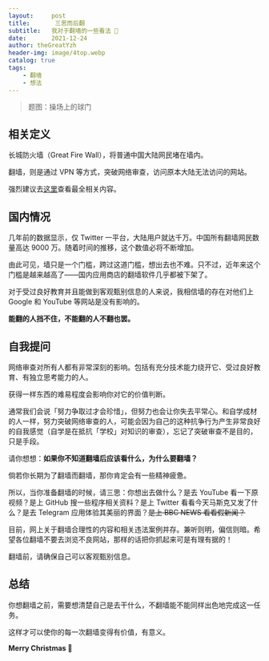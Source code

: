 ```yaml
---
layout:     post
title:    	 三思而后翻
subtitle:   我对于翻墙的一些看法 💬
date:       2021-12-24
author:	theGreatYzh
header-img: image/4top.webp
catalog: true
tags:
    - 翻墙
    - 想法
---
```


> 题图：操场上的球门

## 相关定义

长城防火墙（Great Fire Wall），将普通中国大陆网民堵在墙内。

翻墙，则是通过 VPN 等方式，突破网络审查，访问原本大陆无法访问的网站。

强烈建议去[这里](https://reconsidera.github.io/zh/book/1.html#_1-什么是-gfw)查看最全相关内容。

## 国内情况

几年前的数据显示，仅 Twitter 一平台，大陆用户就达千万。中国所有翻墙网民数量高达 9000 万。随着时间的推移，这个数值必将不断增加。

由此可见，墙只是一个门槛，跨过这道门槛，想出去也不难。只不过，近年来这个门槛是越来越高了——国内应用商店的翻墙软件几乎都被下架了。

对于受过良好教育并且能做到客观甄别信息的人来说，我相信墙的存在对他们上 Google 和 YouTube 等网站是没有影响的。

**能翻的人挡不住，不能翻的人不翻也罢。**

## 自我提问

网络审查对所有人都有非常深刻的影响。包括有充分技术能力绕开它、受过良好教育、有独立思考能力的人。

获得一样东西的难易程度会影响你对它的价值判断。

通常我们会说「努力争取过才会珍惜」，但努力也会让你失去平常心。和自学成材的人一样，努力突破网络审查的人，可能会因为自己的这种抗争行为产生非常良好的自我感觉（自学是在抵抗「学校」对知识的审查），忘记了突破审查不是目的，只是手段。

请你想想：**如果你不知道翻墙后应该看什么，为什么要翻墙？**

倘若你长期为了翻墙而翻墙，那你肯定会有一些精神疲惫。

所以，当你准备翻墙的时候，请三思：你想出去做什么？是去 YouTube 看一下原视频？是上 GitHub 搜一些程序相关资料？是上 Twitter 看看今天马斯克又发了什么？是去 Telegram 应用体验其美丽的界面？~~是上 BBC NEWS 看看假新闻？~~

目前，网上关于翻墙合理性的内容和相关违法案例并存。兼听则明，偏信则暗。希望各位翻墙不要去浏览不良网站，那样的话把你抓起来可是有理有据的！

翻墙前，请确保自己可以客观甄别信息。

## 总结

你想翻墙之前，需要想清楚自己是去干什么，不翻墙能不能同样出色地完成这一任务。

这样才可以使你的每一次翻墙变得有价值，有意义。

**Merry Christmas 🎄**
